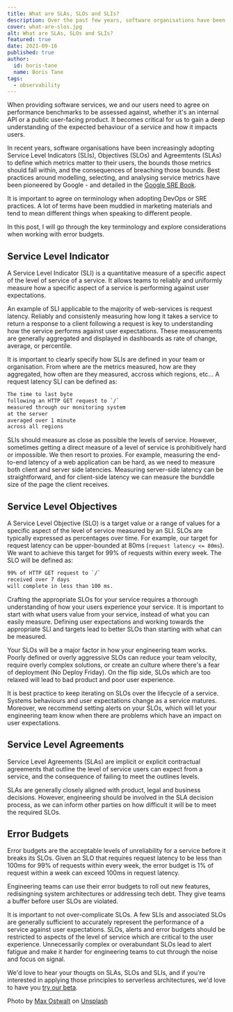 ```yaml
---
title: What are SLAs, SLOs and SLIs?
description: Over the past few years, software organisations have been embracing DevOps and SRE practices, including working with Service Level Agreements, Objectives and Indicators. What are those and how can you leverage their benefits in your organisation?
cover: what-are-slos.jpg
alt: What are SLAs, SLOs and SLIs?
featured: true
date: 2021-09-16
published: true
author:
  id: boris-tane
  name: Boris Tane
tags: 
  - observability
---
```


When providing software services, we and our users need to agree on performance benchmarks to be assessed against, whether it's an internal API or a public user-facing product. It becomes critical for us to gain a deep understanding of the expected behaviour of a service and how it impacts users.

In recent years, software organisations have been increasingly adopting Service Level Indicators (SLIs), Objectives (SLOs) and Agreemtents (SLAs) to define which metrics matter to their users, the bounds those metrics should fall within, and the consequences of breaching those bounds. Best practices around modelling, selecting, and analysing service metrics have been pioneered by Google - and detailed in the [Google SRE Book](https://sre.google/sre-book/service-level-objectives/).

It is important to agree on terminology when adopting DevOps or SRE practices. A lot of terms have been muddied in marketing materials and tend to mean different things when speaking to different people.

In this post, I will go through the key terminology and explore considerations when working with error budgets.

## Service Level Indicator

A Service Level Indicator (SLI) is a quantitative measure of a specific aspect of the level of service of a service. It allows teams to reliably and uniformly measure how a specific aspect of a service is performing against user expectations.

An example of SLI applicable to the majority of web-services is request latency. Reliably and consistenly measuring how long it takes a service to return a response to a client following a request is key to understanding how the service performs against user expectations. These measurements are generally aggregated and displayed in dashboards as rate of change, average, or percentile.

<info-box>
  <template #info-box>
    It is highly recommendeded to work with percentiles rather than averages. Averages hide outliers and long-tail data points, which are often critical to a service perceived performance. 
  </template>
</info-box>

It is important to clearly specify how SLIs are defined in your team or organisation. From where are the metrics measured, how are they aggregated, how often are they measured, accross which regions, etc... A request latency SLI can be defined as:

```txt
The time to last byte
following an HTTP GET request to `/`
measured through our monitoring system
at the server
averaged over 1 minute
across all regions
```

SLIs should measure as close as possible the levels of service. However, sometimes getting a direct measure of a level of service is prohibitively hard or impossible. We then resort to proxies. For example, measuring the end-to-end latency of a web application can be hard, as we need to measure both client and server side latencies. Measuring server-side latency can be straightforward, and for client-side latency we can measure the bunddle size of the page the client receives.

## Service Level Objectives

A Service Level Objective (SLO) is a target value or a range of values for a specific aspect of the level of service measured by an SLI. SLOs are typically expressed as percentages over time. For example, our target for request latency can be upper-bounded at 80ms (`request latency <= 80ms`). We want to achieve this target for 99% of requests within every week. The SLO will be defined as:

```txt
99% of HTTP GET request to `/`
received over 7 days
will complete in less than 100 ms.
```

Crafting the appropriate SLOs for your service requires a thorough understanding of how your users experience your service. It is important to start with what users value from your service, instead of what you can easily measure. Defining user expectations and working towards the appropriate SLI and targets lead to better SLOs than starting with what can be measured.

Your SLOs will be a major factor in how your engineering team works. Poorly defined or overly aggressive SLOs can reduce your team velocity, require overly complex solutions, or create an culture where there's a fear of deployment (No Deploy Friday). On the flip side, SLOs which are too relaxed will lead to bad product and poor user experience.

It is best practice to keep iterating on SLOs over the lifecycle of a service. Systems behaviours and user expectations change as a service matures. Moreover, we recommend setting alerts on your SLOs, which will let your engineering team know when there are problems which have an impact on user expectations. 

## Service Level Agreements

Service Level Agreements (SLAs) are implicit or explicit contractual agreements that outline the level of service users can expect from a service, and the consequence of failing to meet the outlines levels.

SLAs are generally closely aligned with product, legal and business decisions. However, engineering should be involved in the SLA decision process, as we can inform other parties on how difficult it will be to meet the required SLOs.

<!-- <article-image  src="blog/what-are-slos/image.png"  alt="tl;dr" title="tl;dr" source="">
</article-image> -->

## Error Budgets

Error budgets are the acceptable levels of unreliability for a service before it breaks its SLOs. Given an SLO that requires request latency to be less than 100ms for 99% of requests within every week, the error budget is 1% of request within a week can exceed 100ms in request latency.

<info-box>
  <template #info-box>
    An error budget can be seen as an SLO for meeting another SLO.
  </template>
</info-box>

Engineering teams can use their error budgets to roll out new features, redisingning system architectures or addressing tech debt. They give teams a buffer before user SLOs are violated.

It is important to not over-complicate SLOs. A few SLIs and associated SLOs are generally sufficient to accurately represent the performance of a service against user expectations. SLOs, alerts and error budgets should be restricted to aspects of the level of service which are critical to the user experience. Unnecessarily complex or overabundant SLOs lead to alert fatigue and make it harder for engineering teams to cut through the noise and focus on signal.

We'd love to hear your thougts on SLAs, SLOs and SLIs, and if you're interested in applying those principles to serverless architectures, we'd love to have you [try our beta](https://baselime.io).

Photo by <a href="https://unsplash.com/@maxostwalt?utm_source=unsplash&utm_medium=referral&utm_content=creditCopyText">Max Ostwalt</a> on <a href="https://unsplash.com/s/photos/lighthouse?utm_source=unsplash&utm_medium=referral&utm_content=creditCopyText">Unsplash</a>
  
